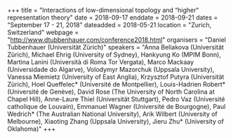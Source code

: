 +++
title = "Interactions of low-dimensional topology and “higher“ representation theory"
date = 2018-09-17
enddate = 2018-09-21
dates = "September 17 - 21, 2018"
dateadded = 2018-05-21
location = "Zurich, Switzerland"
webpage = "http://www.dtubbenhauer.com/conference2018.html"
organisers = "Daniel Tubbenhauer (Universität Zürich)"
speakers = "Anna Beliakova (Universität Zürich), Michael Ehrig (University of Sydney), Hankyung Ko (MPIM Bonn), Martina Lanini (Università di Roma Tor Vergata), Marco Mackaay (Universidade do Algarve), Volodymyr Mazorchuk (Uppsala University), Vanessa Miemietz (University of East Anglia), Krzysztof Putyra (Universität Zürich), Hoel Queffelec* (Université de Montpellier), Louis-Hadrien Robert* (Université de Genève), David Rose (The University of North Carolina at Chapel Hill), Anne-Laure Thiel (Universität Stuttgart), Pedro Vaz (Université catholique de Louvain), Emmanuel Wagner (Université de Bourgogne), Paul Wedrich* (The Australian National University), Arik Wilbert (University of Melbourne), Xiaoting Zhang (Uppsala University), Jieru Zhu* (University of Oklahoma)"
+++
